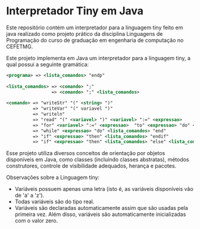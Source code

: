 # Interpretador Tiny em Java
Este repositório contém um interpretador para a linguagem tiny feito em java realizado como projeto prático da disciplina Linguagens de Programação do curso de graduação em engenharia de computação no CEFETMG. 

Este projeto implementa em Java um interpretador para a linguagem tiny, a qual possui a seguinte
gramática:
~~~xml
<programa> => <lista_comandos> "endp"
  
<lista_comandos> => <comando> ";"
                 => <comando> ";" <lista_comandos>
  
<comando> => "writeStr" "(" <string> ")"
          => "writeVar" "(" variavel ")"
          => "writeln"
          => "read" "(" <variavel> ")" <variavel> ":=" <expressao>
          => "for" <variavel> ":=" <expressao>  "to" <expressao> "do" <lista_comandos> "end"
          => "while" <expressao> "do" <lista_comandos> "end"
          => "if" <expressao> "then" <lista_comandos> "endif"
          => "if" <expressao> "then" <lista_comandos> "else" <lista_comandos> "endif"
~~~
Esse projeto utiliza diversos conceitos de orientação por objetos disponíveis em Java, como
classes (incluindo classes abstratas), métodos construtores, controle de visibilidade adequados,
herança e pacotes.

Observações sobre a Linguagem tiny:
* Variáveis possuem apenas uma letra (isto é, as variáveis disponíveis vão de 'a' a 'z').
* Todas variáveis são do tipo real.
* Variáveis são declaradas automaticamente assim que são usadas pela primeira vez. Além disso, variáveis são automaticamente inicializadas com o valor zero.
